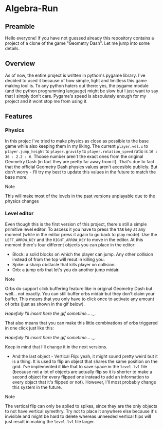 # Algebra-Run

## Preamble
Hello everyone! If you have not guessed already this repository contains a project of a clone of the game "Geometry Dash". Let me jump into some details.

## Overview
As of now, the entire project is written in python's pygame library. I've decided to used it because of how simple, light and limitless this game making tool is. To any python haters out there: yes, the pygame module (and the python programming language) might be slow but I just want to say that I simply don't care. Pygame's speed is absoulutely enough for my project and it wont stop me from using it.

## Features

### Physics
In this projec I've tried to make physics as close as possible to the base game while also keeping them in my liking. The current `player.vel.x` to `player.jump_height` to `player.gravity` to `player.rotation_speed` ratio is `16 : 36 : 2.2 : 6`. Thoose number aren't the exact ones from the original Geometry Dash (in fact they are pretty far away from it). That's due to fact that the official Geometry Dash physics values aren't accesible publicly. But don't worry - I'll try my best to update this values in the future to match the base more.

> [!NOTE] 
> This will make most of the levels in the past versions unplayable due to the physics changes

### Level editor
Even though this is the first version of this project, there's still a simple primitive level editor. To ascess it you have to press the `TAB` key at any moment (while in the editor press it again to go back to play mode). Use the `LEFT_ARROW_KEY` and the `RIGHT_ARROW_KEY` to move in the editor. At this moment there's four different objects you can place in the editor:

- Block: a solid blocks on which the player can jump. Any other collision instead of from the top will resut in killing you.
- Spike: a sharp obstacle that kills player on collision.
- Orb: a jump orb that let's you do another jump midair.

> [!NOTE]
> Orbs do support click buffering feature like in original Geometry Dash but well... not exactly. You can still buffer orbs midair but they don't claim your buffer. This means that you only have to click once to activate any amount of orbs (just as shown in the gif below).
> 
> *Hopefuly I'll insert here the gif sometime... ._.*
> 
> That also means that you can make this little combinations of orbs triggered in one click just like this:
> 
> *Hopefuly I'll insert here the gif sometime... ._.*
> 
> Keep in mind that I'll change it in the next versions.

- And the last object - Vertical Flip: yeah, it might sound pretty weird but it is a thing. It is used to flip an object that shares the same position on the grid. I've implemented it like that to save space in the `level.lvl` file (because not a lot of objects are actually flip so it is shorter to make a second object for every flipped one instead to add an information to every objact that it's flipped or not). However, I'll most probably change this system in the future.

> [!NOTE]
> The vertical flip can only be aplied to spikes, since they are the only objects to not have vertical symethry. Try not to place it anywhere else because it's invisible and might be hard to delete whereas unneeded vertical flips will just result in making the `level.lvl` file larger.
